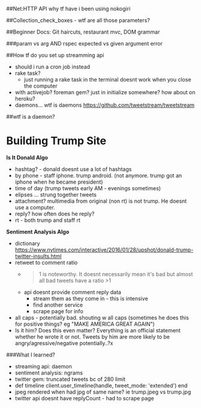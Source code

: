 ##Net:HTTP API
why tf have i been using nokogiri

##Collection_check_boxes - wtf are all those parameters?

##Beginner Docs: Git haircuts, restaurant mvc, DOM grammar


###param vs arg AND rspec expected vs given argument error


##How tf do you set up streamming api
- should i run a cron job instead
- rake task? 
	- just running a rake task in the terminal doesnt work when you close the computer 
- with activejob? foreman gem? just in initialize somewhere? how about on heroku?
- daemons... wtf is daemons https://github.com/tweetstream/tweetstream	

##wtf is a daemon?









# Building Trump Site

**Is It Donald Algo**

- hashtag? - donald doesnt use a lot of hashtags
- by phone - staff iphone. trump android. (not anymore. trump got an iphone when he became president)
- time of day (trump tweets early AM - evenings sometimes)
- elipses ... strung together tweets
- attachment? multimedia from original (non rt) is not trump. He doesnt use a computer.
- reply? how often does he reply?
- rt - both trump and staff rt


**Sentiment Analysis Algo**

- dictionary https://www.nytimes.com/interactive/2016/01/28/upshot/donald-trump-twitter-insults.html
- retweet to comment ratio
	- >1 is noteworthy. It doesnt necessarily mean it's bad but almost all bad tweets have a ratio >1
	- api doesnt provide comment reply data
		- stream them as they come in - this is intensive
		- find another service
		- scrape page for info
- all caps - potentially bad. shouting w all caps (sometimes he does this for positive things? eg "MAKE AMERICA GREAT AGAIN")
- Is it him? Does this even matter? Everything is an official statement whether he wrote it or not. Tweets by him are more likely to be angry/agressive/negative potentially..?x


###What I learned?

- streaming api: daemon
- sentiment analysis: ngrams
- twitter gem: truncated tweets bc of 280 limit
 - def timeline
    client.user_timeline(handle, tweet_mode: 		'extended')
  	 end
- jpeg rendered when had jpg of same name? ie trump.jpeg vs trump.jpg
- twitter api doesnt have replyCount - had to scrape page
